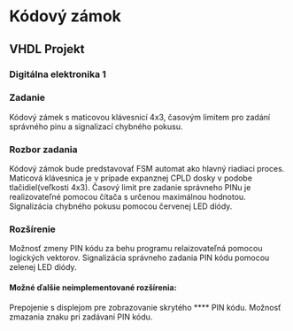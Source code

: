 # Kódový zámok
## VHDL Projekt
### Digitálna elektronika 1

### Zadanie
Kódový zámek s maticovou klávesnicí 4x3, časovým limitem pro zadání správného pinu a signalizací chybného pokusu.

### Rozbor zadania
Kódový zámok bude predstavovať FSM automat ako hlavný riadiaci proces.
Maticová klávesnica je v prípade expanznej CPLD dosky v podobe tlačidiel(veľkosti 4x3).
Časový limit pre zadanie správneho PINu je realizovateľné pomocou čítača s určenou maximálnou hodnotou.
Signalizácia chybného pokusu pomocou červenej LED diódy.

### Rozšírenie
  Možnosť zmeny PIN kódu za behu programu relaizovateľná pomocou logických vektorov.
  Signalizácia správneho zadania PIN kódu pomocou zelenej LED diódy.

#### Možné ďalšie neimplementované rozšírenia:
  Prepojenie s displejom pre zobrazovanie  skrytého \****  PIN kódu.
  Možnosť zmazania znaku pri zadávaní PIN kódu.
  
